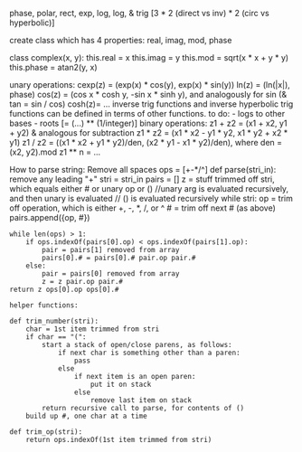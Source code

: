 phase, polar, rect, exp, log, log, & trig [3 * 2 (direct vs inv) * 2 (circ vs hyperbolic)]

create class which has 4 properties: real, imag, mod, phase

class complex(x, y):
    this.real = x
    this.imag = y
    this.mod = sqrt(x * x + y * y)
    this.phase = atan2(y, x)

unary operations:
cexp(z) = (exp(x) * cos(y), exp(x) * sin(y))
ln(z) = (ln(|x|), phase)
cos(z) = (cos x * cosh y, -sin x * sinh y), and analogously for sin (& tan = sin / cos)
cosh(z)= ...
inverse trig functions and inverse hyperbolic trig functions can be defined in terms of other functions.
to do:
    - logs to other bases
    - roots [= (...) ** (1/integer)]
binary operations:
    z1 + z2 = (x1 + x2, y1 + y2) & analogous for subtraction
    z1 * z2 = (x1 * x2 - y1 * y2, x1 * y2 + x2 * y1)
    z1 / z2 = ((x1 * x2 + y1 * y2)/den, (x2 * y1 - x1 * y2)/den), where den = (x2, y2).mod
    z1 ** n = ...

How to parse string:
Remove all spaces
ops = [+-*/^]
def parse(stri_in):
    remove any leading "+"
    stri = stri_in
    pairs = []
    z = stuff trimmed off stri, which equals either # or unary op or ()
    //unary arg is evaluated recursively, and then unary is evaluated
    // () is evaluated recursively
    while stri:
        op = trim off operation, which is either +, -, *, /, or ^
        # = trim off next # (as above)
        pairs.append({op, #})

    while len(ops) > 1:
        if ops.indexOf(pairs[0].op) < ops.indexOf(pairs[1].op):
            pair = pairs[1] removed from array
            pairs[0].# = pairs[0].# pair.op pair.#
        else:
            pair = pairs[0] removed from array
            z = z pair.op pair.#
    return z ops[0].op ops[0].#

    helper functions:

    def trim_number(stri):
        char = 1st item trimmed from stri
        if char == "(":
            start a stack of open/close parens, as follows:
                if next char is something other than a paren:
                    pass
                else
                    if next item is an open paren:
                        put it on stack
                    else
                        remove last item on stack
            return recursive call to parse, for contents of ()
        build up #, one char at a time

    def trim_op(stri):
        return ops.indexOf(1st item trimmed from stri)
